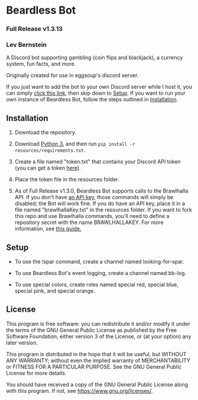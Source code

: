 # Beardless Bot

### Full Release v1.3.13

### Lev Bernstein

A Discord bot supporting gambling (coin flips and blackjack),
a currency system, fun facts, and more.

Originally created for use in eggsoup's discord server.

If you just want to add the bot to your own Discord server while I host it, you can simply
[click this link](https://discord.com/api/oauth2/authorize?client_id=654133911558946837&permissions=8&scope=bot),
then skip down to [Setup](#setup). If you want to run your own instance of Beardless Bot,
follow the steps outlined in [Installation](#installation).

## Installation

1. Download the repository.

2. Download [Python 3](https://python.org/downloads), and then run `pip install -r resources/requirements.txt`.

3. Create a file named "token.txt" that contains your Discord API token (you can get a token [here](https://discord.com/developers/applications)).

4. Place the token file in the resources folder.

5. As of Full Release v1.3.0, Beardless Bot supports calls to the Brawlhalla API. If you don't have [an API key](https://dev.brawlhalla.com/),
those commands will simply be disabled; the Bot will work fine. If you do have an API key, place it in a file named "brawlhallaKey.txt"
in the resources folder. If you want to fork this repo and use Brawlhalla commands, you'll need to define a repository secret with the
name BRAWLHALLAKEY. For more information, see [this guide.](https://docs.github.com/en/actions/reference/encrypted-secrets)

## Setup

* To use the !spar command, create a channel named looking-for-spar.

* To use Beardless Bot's event logging, create a channel named bb-log.

* To use special colors, create roles named special red, special blue, special pink, and special orange.

## License

This program is free software: you can redistribute it and/or modify
it under the terms of the GNU General Public License as published by
the Free Software Foundation, either version 3 of the License, or
(at your option) any later version.

This program is distributed in the hope that it will be useful,
but WITHOUT ANY WARRANTY; without even the implied warranty of
MERCHANTABILITY or FITNESS FOR A PARTICULAR PURPOSE.  See the
GNU General Public License for more details.

You should have received a copy of the GNU General Public License
along with this program.  If not, see <https://www.gnu.org/licenses/>.